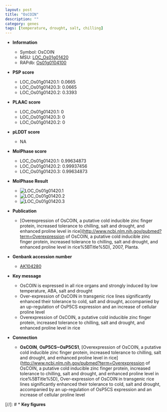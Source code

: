 ```yaml
---
layout: post
title: "OsCOIN"
description: ""
category: genes
tags: [temperature, drought, salt, chilling]
---
```


* **Information**  
    + Symbol: OsCOIN  
    + MSU: [LOC_Os01g01420](http://rice.plantbiology.msu.edu/cgi-bin/ORF_infopage.cgi?orf=LOC_Os01g01420)  
    + RAPdb: [Os01g0104100](http://rapdb.dna.affrc.go.jp/viewer/gbrowse_details/irgsp1?name=Os01g0104100)  

* **PSP score**  
    + LOC_Os01g01420.1: 0.0665 
    + LOC_Os01g01420.3: 0.0665 
    + LOC_Os01g01420.2: 0.3393 

* **PLAAC score**  
    + LOC_Os01g01420.1: 0 
    + LOC_Os01g01420.3: 0 
    + LOC_Os01g01420.2: 0 

* **pLDDT score**
    + NA


* **MolPhase score**
    + LOC_Os01g01420.1: 0.99634873
    + LOC_Os01g01420.2: 0.99937456
    + LOC_Os01g01420.3: 0.99634873

* **MolPhase Result**
    + ![LOC_Os01g01420.1](https://304243504.github.io/Pictures/LOC_Os01g/LOC_Os01g01420.1.png)
    + ![LOC_Os01g01420.2](https://304243504.github.io/Pictures/LOC_Os01g/LOC_Os01g01420.2.png)
    + ![LOC_Os01g01420.3](https://304243504.github.io/Pictures/LOC_Os01g/LOC_Os01g01420.3.png)

* **Publication**  
    + [Overexpression of OsCOIN, a putative cold inducible zinc finger protein, increased tolerance to chilling, salt and drought, and enhanced proline level in rice](http://www.ncbi.nlm.nih.gov/pubmed?term=Overexpression of OsCOIN, a putative cold inducible zinc finger protein, increased tolerance to chilling, salt and drought, and enhanced proline level in rice%5BTitle%5D), 2007, Planta.

* **Genbank accession number**  
    + [AK104280](http://www.ncbi.nlm.nih.gov/nuccore/AK104280)

* **Key message**  
    + OsCOIN is expressed in all rice organs and strongly induced by low temperature, ABA, salt and drought
    + Over-expression of OsCOIN in transgenic rice lines significantly enhanced their tolerance to cold, salt and drought, accompanied by an up-regulation of OsP5CS expression and an increase of cellular proline level
    + Overexpression of OsCOIN, a putative cold inducible zinc finger protein, increased tolerance to chilling, salt and drought, and enhanced proline level in rice

* **Connection**  
    + __OsCOIN__, __OsP5CS~OsP5CS1__, [Overexpression of OsCOIN, a putative cold inducible zinc finger protein, increased tolerance to chilling, salt and drought, and enhanced proline level in rice](http://www.ncbi.nlm.nih.gov/pubmed?term=Overexpression of OsCOIN, a putative cold inducible zinc finger protein, increased tolerance to chilling, salt and drought, and enhanced proline level in rice%5BTitle%5D), Over-expression of OsCOIN in transgenic rice lines significantly enhanced their tolerance to cold, salt and drought, accompanied by an up-regulation of OsP5CS expression and an increase of cellular proline level

[//]: # * **Key figures**  


